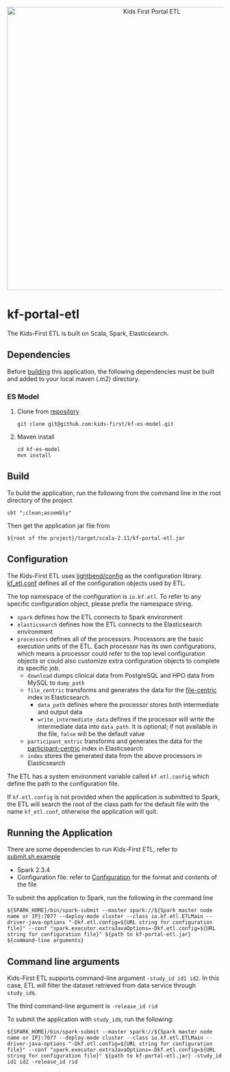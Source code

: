 <p align="center">
  <img src="docs/portal_etl.svg" alt="Kids First Portal ETL" width="660px">
</p>

# kf-portal-etl

The Kids-First ETL is built on Scala, Spark, Elasticsearch.


## Dependencies

Before [building](#build) this application, the following dependencies must be built and added to your local maven (.m2) directory.

### ES Model

1.  Clone from [repository](https://github.com/kids-first/kf-es-model)

    ```
    git clone git@github.com:kids-first/kf-es-model.git
    ```

1.  Maven install

    ```
    cd kf-es-model
    mvn install
    ```

## Build

To build the application, run the following from the command line in the root directory of the project

```
sbt ";clean;assembly"
```

Then get the application jar file from

```
${root of the project}/target/scala-2.11/kf-portal-etl.jar
```

## Configuration

The Kids-First ETL uses [lightbend/config](https://github.com/lightbend/config) as the configuration library. [kf_etl.conf](./kf-portal-etl-docker/kf_etl.conf) defines all of the configuration objects used by ETL.

The top namespace of the configuration is `io.kf.etl`. To refer to any specific configuration object, please prefix the namespace string.

- `spark` defines how the ETL connects to Spark environment
- `elasticsearch` defines how the ETL connects to the Elasticsearch environment
- `processors` defines all of the processors. Processors are the basic execution units of the ETL. Each processor has its own configurations, which means a processor could refer to the top level configuration objects or could also customize extra configuration objects to complete its specific job. 
  - `download` dumps clinical data from PostgreSQL and HPO data from MySQL to `dump_path`
  - `file_centric` transforms and generates the data for the [file-centric](https://github.com/kids-first/kf-es-model/blob/master/es-model-archive/kf-es-model-latest/file_centric.mapping.json) index in Elasticsearch.
    - `data_path` defines where the processor stores both intermediate and output data
    - `write_intermediate_data` defines if the processor will write the intermediate data into `data_path`. It is optional; if not available in the file, `false` will be the default value
  - `participant_entric` transforms and generates the data for the [participant-centric](https://github.com/kids-first/kf-es-model/blob/master/es-model-archive/kf-es-model-latest/participant_centric.mapping.json) index in Elasticsearch
  - `index` stores the generated data from the above processors in Elasticsearch
  
The ETL has a system environment variable called `kf.etl.config` which define the path to the configuration file.

If `kf.etl.config` is not provided when the application is submitted to Spark, the ETL will search the root of the class path for the default file with the name `kf_etl.conf`, otherwise the application will quit.

## Running the Application

There are some dependencies to run Kids-First ETL, refer to [submit.sh.example](submit.sh.example)

- Spark 2.3.4
- Configuration file: refer to [Configuration](#Configuration) for the format and contents of the file

To submit the application to Spark, run the following in the command line

`${SPARK_HOME}/bin/spark-submit --master spark://${Spark master node name or IP}:7077 --deploy-mode cluster --class io.kf.etl.ETLMain --driver-java-options "-Dkf.etl.config=${URL string for configuration file}" --conf "spark.executor.extraJavaOptions=-Dkf.etl.config=${URL string for configuration file}" ${path to kf-portal-etl.jar} ${command-line arguments}`

## Command line arguments

Kids-First ETL supports command-line argument `-study_id id1 id2`. In this case, ETL will filter the dataset retrieved from data service through `study_id`s.

The third command-line argument is `-release_id rid`

To submit the application with `study_id`s, run the following:

```
${SPARK_HOME}/bin/spark-submit --master spark://${Spark master node name or IP}:7077 --deploy-mode cluster --class io.kf.etl.ETLMain --driver-java-options "-Dkf.etl.config=${URL string for configuration file}" --conf "spark.executor.extraJavaOptions=-Dkf.etl.config=${URL string for configuration file}" ${path to kf-portal-etl.jar} -study_id id1 id2 -release_id rid
```
